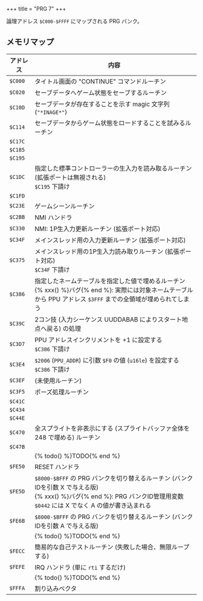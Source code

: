 +++
title = "PRG 7"
+++

論理アドレス `$C000-$FFFF` にマップされる PRG バンク。

## メモリマップ

| アドレス | 内容 |
| -- | -- |
| `$C000` | タイトル画面の "CONTINUE" コマンドルーチン |
| `$C020` | セーブデータへゲーム状態をセーブするルーチン |
| `$C10D` | セーブデータが存在することを示す magic 文字列 (`"*INAGE*"`) |
| `$C114` | セーブデータからゲーム状態をロードすることを試みるルーチン |
| `$C17C` | |
| `$C185` | |
| `$C195` | |
| `$C1DC` | 指定した標準コントローラーの生入力を読み取るルーチン (拡張ポートは無視される)<br>`$C195` 下請け |
| `$C1FD` | |
| `$C23E` | ゲームシーンルーチン |
| `$C2BB` | NMI ハンドラ |
| `$C330` | NMI: 1P生入力更新ルーチン (拡張ポート対応) |
| `$C34F` | メインスレッド用の入力更新ルーチン (拡張ポート対応) |
| `$C375` | メインスレッド用の1P生入力読み取りルーチン (拡張ポート対応)<br>`$C34F` 下請け |
| `$C386` | 指定したネームテーブルを指定した値で埋めるルーチン<br>{% xxx() %}バグ{% end %}: 実際には対象ネームテーブルから PPU アドレス `$3FFF` までの全領域が埋められてしまう |
| `$C39C` | 2コン技 (入力シーケンス UUDDABAB によりスタート地点へ戻る) の処理 |
| `$C3D7` | PPU アドレスインクリメントを +1 に設定する<br>`$C386` 下請け |
| `$C3E4` | `$2006` (`PPU_ADDR`) に引数 `$F0` の値 (`u16le`) を設定する<br>`$C386` 下請け |
| `$C3EF` | (未使用ルーチン) |
| `$C3F5` | ポーズ処理ルーチン |
| `$C41C` | |
| `$C434` | |
| `$C44E` | |
| `$C470` | 全スプライトを非表示にする (スプライトバッファ全体を 248 で埋める) ルーチン |
| `$C47B` | |
| | {% todo() %}TODO{% end %} |
| `$FE50` | RESET ハンドラ |
| `$FE5D` | `$8000-$BFFF` の PRG バンクを切り替えるルーチン (バンクIDを引数 X で与える版)<br>{% xxx() %}バグ{% end %}: PRG バンクID管理用変数 `$0442` には X でなく A の値が書き込まれる |
| `$FE6B` | `$8000-$BFFF` の PRG バンクを切り替えるルーチン (バンクIDを引数 A で与える版) |
| | {% todo() %}TODO{% end %} |
| `$FECC` | 簡易的な自己テストルーチン (失敗した場合、無限ループする) |
| `$FEFE` | IRQ ハンドラ (単に `rti` するだけ) |
| | {% todo() %}TODO{% end %} |
| `$FFFA` | 割り込みベクタ |
